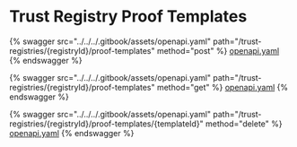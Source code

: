 # Trust Registry Proof Templates

{% swagger src="../../../.gitbook/assets/openapi.yaml" path="/trust-registries/{registryId}/proof-templates" method="post" %}
[openapi.yaml](../../../.gitbook/assets/openapi.yaml)
{% endswagger %}

{% swagger src="../../../.gitbook/assets/openapi.yaml" path="/trust-registries/{registryId}/proof-templates" method="get" %}
[openapi.yaml](../../../.gitbook/assets/openapi.yaml)
{% endswagger %}

{% swagger src="../../../.gitbook/assets/openapi.yaml" path="/trust-registries/{registryId}/proof-templates/{templateId}" method="delete" %}
[openapi.yaml](../../../.gitbook/assets/openapi.yaml)
{% endswagger %}
